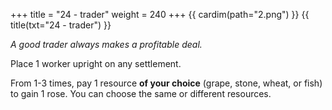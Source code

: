+++
title = "24 - trader"
weight = 240
+++
{{ cardim(path="2.png") }}
{{ title(txt="24 - trader") }}

*A good trader always makes a profitable deal.*

Place 1 worker upright on any settlement.

From 1-3 times, pay 1 resource **of your choice** (grape, stone,
wheat, or fish) to gain 1 rose. You can choose the same or
different resources.
